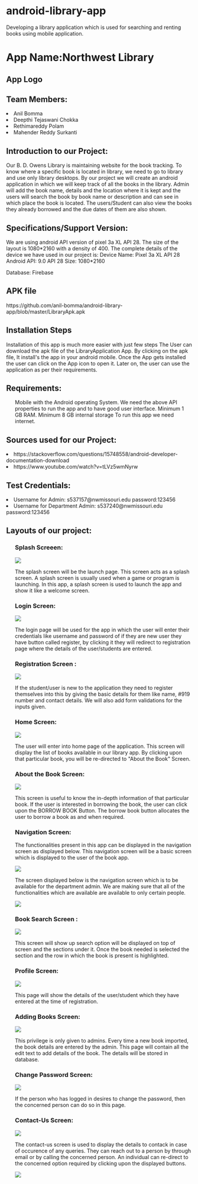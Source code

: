 # android-library-app
Developing a library application which is used for searching and renting books using mobile application.

<h1>App Name:Northwest Library</h1>
<h2>App Logo<h2>
  
<h2>Team Members:</h2>
 <li> Anil Bomma</li>
 <li> Deepthi Tejaswani Chokka</li>
 <li> Rethimareddy Polam</li>
 <li> Mahender Reddy Surkanti</li>


<h2> Introduction to our Project:</h2>
<p>
  Our B. D. Owens Library is maintaining website for the book tracking. To know where a specific book is located in library, we need to go to library and use only library desktops. By our project we will create an android application in which we will keep track of all the books in the library. Admin will add the book name, details and the location where it is kept and the users will search the book by book name or description and can see in which place the book is located. The users/Student can also view the books they already borrowed and the due dates of them are also shown.
  </p>
  
  <h2>Specifications/Support Version:</h2>
<p>We are using android API version of pixel 3a XL API 28. The size of the layout is 1080*2160 with a density of 400. 
The complete details of the device we have used in our project is:
Device Name: Pixel 3a XL API 28
Android API: 9.0 API 28
Size: 1080*2160 </p>
Database: Firebase
<h2>APK file</h2>
https://github.com/anil-bomma/android-library-app/blob/master/LibraryApk.apk
    
  <h2>Installation Steps</h2>
  <p>Installation of this app is much more easier with just few steps The User can download the apk file of the LibraryApplication App. By clicking on the apk file, It install's the app in your android mobile. Once the App gets installed the user can click on the App icon to open it. Later on, the user can use the application as per their requirements.
</p>

  
  <h2>Requirements:</h2>
  <p>
  <ul>
Mobile with the Android operating System.
We need the above API properties to run the app and to have good user interface.
Minimum 1 GB RAM.
Minimum 8 GB internal storage
To run this app we need internet.
</ul>
</p>

<h2>Sources used for our Project:</h2>

<p>
  <li> https://stackoverflow.com/questions/15748558/android-developer-documentation-download</li>
  <li> https://www.youtube.com/watch?v=tLVz5wmNyrw</li>
</p>

<h2>Test Credentials:</h2>
<p>
<li>
 Username for Admin: s537157@nwmissouri.edu
 password:123456
 </li>
 <li>
 Username for Department Admin: s537240@nwmissouri.edu
 password:123456
 </li>
</p>

<h2>Layouts of our project:</h2>
   <ul>
 <h3>Splash Screeen:</h3>
  <img src="https://raw.githubusercontent.com/anil-bomma/android-library-app/master/Images/SplashScreen.png" />
  <p>
The splash screen will be the launch page. This screen acts as a splash screen. A splash screen is usually used when a game or program is launching. In this app, a splash screen is used to launch the app and show it like a welcome screen.   
  </p>
     
  </ul>
 <ul>
   <h3>Login Screen:</h3>
  <img src="https://raw.githubusercontent.com/anil-bomma/android-library-app/master/Images/LoginScreen.png" />
  <p>
The login page will be used for the app in which the user will enter their credentials like username and password of if they are new user they have button called register, by clicking it they will redirect to registration page where the details of the user/students are entered. 
  </p>
  </ul>
  <ul>
   <h3>Registration Screen :</h3>
  <img src="https://raw.githubusercontent.com/anil-bomma/android-library-app/master/Images/RegisterScreen.png" />
  <p>
If the student/user is new to the application they need to register themselves into this by giving the basic details for them like name, #919 number and contact details. We will also add form validations for the inputs given.
  </p>
  </ul>
  <ul>
   <h3>Home Screen:</h3>
  <img src="https://raw.githubusercontent.com/anil-bomma/android-library-app/master/Images/ListAllBooks.png" />
  <p>
The user will enter into home page of the application. This screen will display the list of books available in our library app. By clicking upon that particular book, you will be re-directed to "About the Book" Screen.  
  </p>
  </ul>
    <ul>
   <h3>About the Book Screen:</h3>
  <img src="https://raw.githubusercontent.com/anil-bomma/android-library-app/master/Images/AboutTheBook.png" />
  <p>
This screen is useful to know the in-depth information of that particular book. If the user is interested in borrowing the book, the user can click upon the BORROW BOOK Button. The borrow book button allocates the user to borrow a book as and when required. 
  </p>
  </ul>
   <ul>
   <h3>Navigation Screen:</h3>
  <p>
    The functionalities present in this app can be displayed in the navigation screen as displayed below. This navigation screen will be a basic screen which is displayed to the user of the book app.
  </p>
  
  <img src="https://raw.githubusercontent.com/anil-bomma/android-library-app/master/Images/InitialFragment.PNG" />
  
   <p>
The screen displayed below is the navigation screen which is to be available for the department admin. We are making sure that all of the functionalities which are available are available to only certain people.
  </p>
  
  <img src="https://raw.githubusercontent.com/anil-bomma/android-library-app/master/Images/LoginAsAdmin.PNG" />
 
  </ul>
  <ul>
   <h3>Book Search Screen : </h3>
  <img src="https://raw.githubusercontent.com/anil-bomma/android-library-app/master/Images/SplashScreen.png" />
  <p>
This screen will show up search option will be displayed on top of screen and the sections under it. Once the book needed is selected the section and the row in which the book is present is highlighted. 
  </p>
  </ul>
  <ul>
   <h3>Profile Screen:</h3>
  <img src="https://raw.githubusercontent.com/anil-bomma/android-library-app/master/Images/UserProfile.PNG" />
  <p>
This page will show the details of the user/student which they have entered at the time of registration.
  </p>
  </ul>
  <ul>
   <h3>Adding Books Screen:</h3>
  <img src="https://raw.githubusercontent.com/anil-bomma/android-library-app/master/Images/AddingABook.PNG" />
  <p>
This privilege is only given to admins. Every time a new book imported, the book details are entered by the admin. This page will contain all the edit text to add details of the book. The details will be stored in database.
  </p>
  </ul>
  
   <ul>
   <h3>Change Password Screen:</h3>
  <img src="https://raw.githubusercontent.com/anil-bomma/android-library-app/master/Images/ChangePassword.PNG" />
  <p>
    If the person who has logged in desires to change the password, then the concerned person can do so in this page.
  </p>
  </ul>
  
   <ul>
   <h3>Contact-Us Screen:</h3>
  <img src="https://raw.githubusercontent.com/anil-bomma/android-library-app/master/Images/ContactUsScreen.png" />
  <p>
   The contact-us screen is used to display the details to contack in case of occurence of any queries. They can reach out to a person by through email or by calling the concerned person. An individual can re-direct to the concerned option required by clicking upon the displayed buttons. 
  </p>
  <img src="https://raw.githubusercontent.com/anil-bomma/android-library-app/master/Images/ContactUsRedirectScreen.png" />
  
  </ul>
  

 

